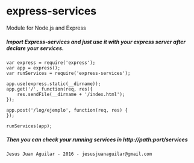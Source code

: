 # express-services
Module for Node.js and Express

##### Import Express-services and just use it with your express server after declare your services.

	var express = require('express');
	var app = express();
	var runServices = require('express-services');

	app.use(express.static(__dirname));
	app.get('/', function(req, res){
	  	res.sendFile(__dirname + '/index.html');
	});

	app.post('/log/ejemplo', function(req, res) {
	});	

	runServices(app);

##### Then you can check your running services in http://path:port/services

`
 Jesus Juan Aguilar - 2016 - jesusjuanaguilar@gmail.com
`